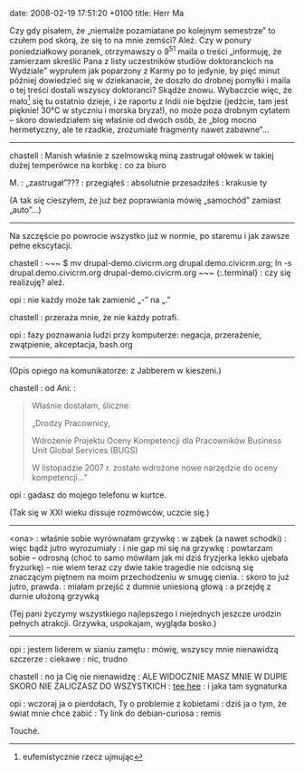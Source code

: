 date: 2008-02-19 17:51:20 +0100
title: Herr Ma

Czy gdy pisałem, że „niemalże pozamiatane po kolejnym semestrze” to czułem pod skórą, że się to na mnie zemści? Ależ. Czy w ponury poniedziałkowy poranek, otrzymawszy o 9<sup>51</sup> maila o treści „informuję, że zamierzam skreślić Pana z listy uczestników studiów doktoranckich na Wydziale” wyprułem jak poparzony z Karmy po to jedynie, by pięć minut później dowiedzieć się w dziekanacie, że doszło do drobnej pomyłki i maila o tej treści dostali wszyscy doktoranci? Skądże znowu. Wybaczcie więc, że mało[^1] się tu ostatnio dzieje, i że raportu z Indii nie będzie (jedźcie, tam jest pięknie! 30°C w styczniu i morska bryza!), no może poza drobnym cytatem – skoro dowiedziałem się właśnie od dwóch osób, że „blog mocno hermetyczny, ale te rzadkie, zrozumiałe fragmenty nawet zabawne”…

---

chastell
: Manish właśnie z szelmowską miną zastrugał ołówek w takiej dużej temperówce na korbkę
: co za biuro

M.
: „zastrugał”???
: przegiąłeś
: absolutnie przesadziłeś
: krakusie ty

(A tak się cieszyłem, że już bez poprawiania mówię „samochód” zamiast „auto”…)

---

Na szczęście po powrocie wszystko już w normie, po staremu i jak zawsze pełne ekscytacji.

chastell
: 
    ~~~
    $ mv drupal-demo.civicrm.org drupal.demo.civicrm.org;
    ln -s drupal.demo.civicrm.org drupal-demo.civicrm.org
    ~~~
    {:.terminal}
: czy się realizuję? ależ.

opi
: nie każdy może tak zamienić „-” na „.”

chastell
: przeraża mnie, że nie każdy potrafi.

opi
: fazy poznawania ludzi przy komputerze: negacja, przerażenie, zwątpienie, akceptacja, bash.org

---

(Opis opiego na komunikatorze: z Jabberem w kieszeni.)

chastell
: od Ani:
: <blockquote><p>Właśnie dostałam, śliczne:</p><p>„Drodzy Pracownicy,</p><p>Wdrożenie Projektu Oceny Kompetencji dla Pracowników Business Unit Global Services (BUGS)</p><p>W listopadzie 2007 r. zostało wdrożone nowe narzędzie do oceny kompetencji…”</p><p></p></blockquote>

opi
: gadasz do mojego telefonu w kurtce.

(Tak się w XXI wieku dissuje rozmówców, uczcie się.)

---

&lt;ona&gt;
: właśnie sobie wyrównałam grzywkę
: w ząbek (a nawet schodki)
: więc bądź jutro wyrozumiały
: i nie gap mi się na grzywkę
: powtarzam sobie – odrosną (choć to samo mówiłam jak mi dziś fryzjerka lekko ujebała fryzurkę) – nie wiem teraz czy dwie takie tragedie nie odcisną się znaczącym piętnem na moim przechodzeniu w smugę cienia.
: skoro to już jutro, prawda.
: miałam przejść z dumnie uniesioną głową
: a przejdę z durnie ułożoną grzywką

(Tej pani życzymy wszystkiego najlepszego i niejednych jeszcze urodzin pełnych atrakcji. Grzywka, uspokajam, wygląda bosko.)

---

opi
: jestem liderem w sianiu zamętu
: mówię, wszyscy mnie nienawidzą szczerze
: ciekawe
: nic, trudno

chastell
: no ja Cię nie nienawidzę
: ALE WIDOCZNIE MASZ MNIE W DUPIE SKORO NIE ZALICZASZ DO WSZYSTKICH
: [tee hee](http://lists.debian.org/debian-curiosa/2008/02/msg00005.html 'herma, a co?')
: i jaka tam sygnaturka

opi
: wczoraj ja o pierdołach, Ty o problemie z kobietami
: dziś ja o tym, że świat mnie chce zabić
: Ty link do debian-curiosa
: remis

Touché.

[^1]: eufemistycznie rzecz ujmując
